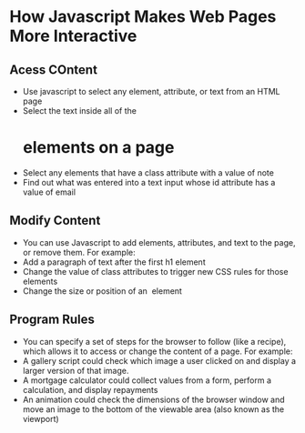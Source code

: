# How Javascript Makes Web Pages More Interactive

## Acess COntent

* Use javascript to select any element, attribute, or text from an HTML page
* Select the text inside all of the <h1> elements on a page
* Select any elements that have a class attribute with a value of note
* Find out what was entered into a text input whose id attribute has a value of email

## Modify Content

* You can use Javascript to add elements, attributes, and text to the page, or remove them.  For example:
* Add a paragraph of text after the first h1 element
* Change the value of class attributes to trigger new CSS rules for those elements
* Change the size or position of an <img> element

## Program Rules

* You can specify a set of steps for the browser to follow (like a recipe), which allows it to access or change the content of a page. For example:
* A gallery script could check which image a user clicked on and display a larger version of that image.
* A mortgage calculator could collect values from a form, perform a calculation, and display repayments
* An animation could check the dimensions of the browser window and move an image to the bottom of the viewable area (also known as the viewport)

